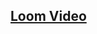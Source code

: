 ## [Loom Video](https://www.loom.com/share/ebbcd2c052c546fd8bc2f09a6dbfbcfb?sid=c18f4ef7-ecb1-4262-9c30-7e4de044f5e9)
